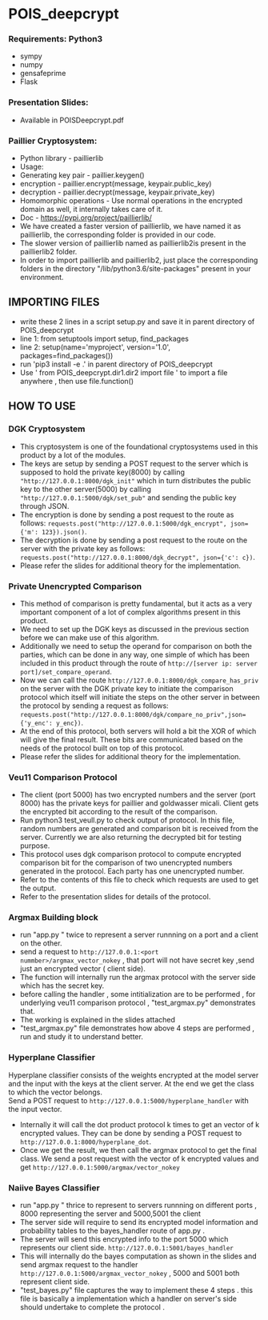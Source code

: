 # POIS_deepcrypt

### Requirements: Python3
- sympy
- numpy
- gensafeprime
- Flask
### Presentation Slides:
- Available in POISDeepcrypt.pdf
### Paillier Cryptosystem:
- Python library - paillierlib
- Usage:
-    Generating key pair - paillier.keygen()
-   encryption - paillier.encrypt(message, keypair.public_key)
-   decryption - paillier.decrypt(message, keypair.private_key)
-   Homomorphic operations - Use normal operations in the encrypted domain as well, it internally takes care of it.
-   Doc - https://pypi.org/project/paillierlib/
- We have created a faster version of paillierlib, we have named it as paillierlib, the corresponding folder is provided in our code.
- The slower version of paillierlib named as paillierlib2is present in the paillierlib2 folder.
- In order to import paillierlib and paillierlib2, just place the corresponding folders in the directory "/lib/python3.6/site-packages" present in your environment.

## IMPORTING FILES
- write these 2 lines in a script setup.py and save it in parent directory of POIS_deepcrypt
- line 1: from setuptools import setup, find_packages
- line 2: setup(name='myproject', version='1.0', packages=find_packages())
- run 'pip3 install -e .' in parent directory of POIS_deepcrypt	
- Use ' from POIS_deepcrypt.dir1.dir2 import file ' to import a file anywhere , then use file.function() 

## HOW TO USE
### DGK Cryptosystem
- This cryptosystem is one of the foundational cryptosystems used in this product by a lot of the modules.
- The keys are setup by sending a POST request to the server which is supposed to hold the private key(8000) by calling `"http://127.0.0.1:8000/dgk_init"` which in turn distributes the public key to the other server(5000) by calling `"http://127.0.0.1:5000/dgk/set_pub"` and sending the public key through JSON.
- The encryption is done by sending a post request to the route as follows: `requests.post("http://127.0.0.1:5000/dgk_encrypt", json={'m': 123}).json()`.
- The decryption is done by sending a post request to the route on the server with the private key as follows: `requests.post("http://127.0.0.1:8000/dgk_decrypt", json={'c': c})`.
- Please refer the slides for additional theory for the implementation.

### Private Unencrypted Comparison
- This method of comparison is pretty fundamental, but it acts as a very important component of a lot of complex algorithms present in this product.
- We need to set up the DGK keys as discussed in the previous section before we can make use of this algorithm.
- Additionally we need to setup the operand for comparison on both the parties, which can be done in any way, one simple of which has been included in this product through the route of `http://[server ip: server port]/set_compare_operand`.
- Now we can call the route `http://127.0.0.1:8000/dgk_compare_has_priv` on the server with the DGK private key to initiate the comparison protocol which itself will initiate the steps on the other server in between the protocol by sending a request as follows: `requests.post("http://127.0.0.1:8000/dgk/compare_no_priv",json={'y_enc': y_enc})`.
- At the end of this protocol, both servers will hold a bit the XOR of which will give the final result. These bits are communicated based on the needs of the protocol built on top of this protocol.
- Please refer the slides for additional theory for the implementation.

### Veu11 Comparison Protocol
- The client (port 5000) has two encrypted numbers and the server (port 8000) has the private keys for paillier and goldwasser micali. Client gets the encrypted bit according to the result of the comparison.
- Run python3 test_veull.py to check output of protocol. In this file, random numbers are generated and comparison bit is received from the server. Currently we are also returning the decrypted bit for testing purpose.
- This protocol uses dgk comparison protocol to compute encrypted comparison bit for the comparison of two unencrypted numbers generated in the protocol. Each party has one unencrypted number.
- Refer to the contents of this file to check which requests are used to get the output.
- Refer to the presentation slides for details of the protocol.

### Argmax Building block
- run "app.py <port number>" twice to represent a server runnning on a port and a client on the other.
- send a request to `http://127.0.0.1:<port nummber>/argmax_vector_nokey` , that port will not have secret key ,send just an encrypted vector ( client side).
- The function will internally run the argmax protocol with the server side which has the secret key.
- before calling the handler , some intitialization are to be performed , for underlying veu11 comparison protocol , "test_argmax.py" demonstrates that.
- The working is explained in the slides attached 
- "test_argmax.py" file demonstrates how above 4 steps are performed , run and study it to understand better.

### Hyperplane Classifier
Hyperplane classifier consists of the weights encrypted at the model server and the input with the keys at the client server. At the end we get the class to which the vector belongs.    
Send a POST request to `http://127.0.0.1:5000/hyperplane_handler` with the input vector.  
+ Internally it will call the dot product protocol k times to get an vector of k encrypted values. They can be done by sending a POST request to `http://127.0.0.1:8000/hyperplane_dot`.  
+ Once we get the result, we then call the argmax protocol to get the final class. We send a post request with the vector of k encrypted values and get `http://127.0.0.1:5000/argmax/vector_nokey`

### Naiive Bayes Classifier
- run "app.py <port number>" thrice to represent to servers runnning on different ports , 8000 representing the server and 5000,5001 the client
- The server side will require to send its encrypted model information and probability tables to the bayes_handler route of app.py .
- The server will send this encrypted info to the port 5000 which represents our client side. `http://127.0.0.1:5001/bayes_handler`
- This will internally do the bayes computation as shown in the slides and send argmax request to the handler `http://127.0.0.1:5000/argmax_vector_nokey` , 5000 and 5001 both represent client side.
- "test_bayes.py" file captures the way to implement these 4 steps . this file is basically a implementation which a handler on server's side should undertake to complete the protocol . 

